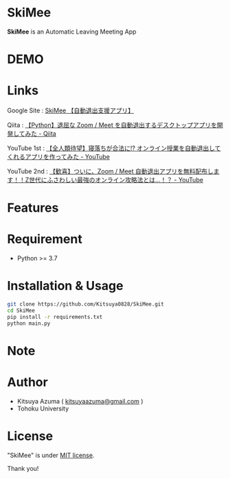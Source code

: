 # SkiMee

**SkiMee** is an Automatic Leaving Meeting App


# DEMO

# Links
Google Site : [SkiMee 【自動退出支援アプリ】](https://sites.google.com/view/skimee/home)

Qiita : [【Python】退屈な Zoom / Meet を自動退出するデスクトップアプリを開発してみた \- Qiita](https://qiita.com/adumaru0828/items/91c31e093b14bd2a1fc5)

YouTube 1st : [【全人類待望】寝落ちが合法に\!? オンライン授業を自動退出してくれるアプリを作ってみた \- YouTube](https://www.youtube.com/watch?v=m62d0Yqtca4)

YouTube 2nd : [【歓喜】ついに、Zoom / Meet 自動退出アプリを無料配布します！！Z世代にふさわしい最強のオンライン攻略法とは…！？ \- YouTube](https://www.youtube.com/watch?v=G6qdD7962H0)

# Features


# Requirement

* Python >= 3.7


# Installation & Usage

```bash
git clone https://github.com/Kitsuya0828/SkiMee.git
cd SkiMee
pip install -r requirements.txt
python main.py
```


# Note


# Author

* Kitsuya Azuma  ( kitsuyaazuma@gmail.com )
* Tohoku University


# License

"SkiMee" is under [MIT license](https://en.wikipedia.org/wiki/MIT_License).


Thank you!